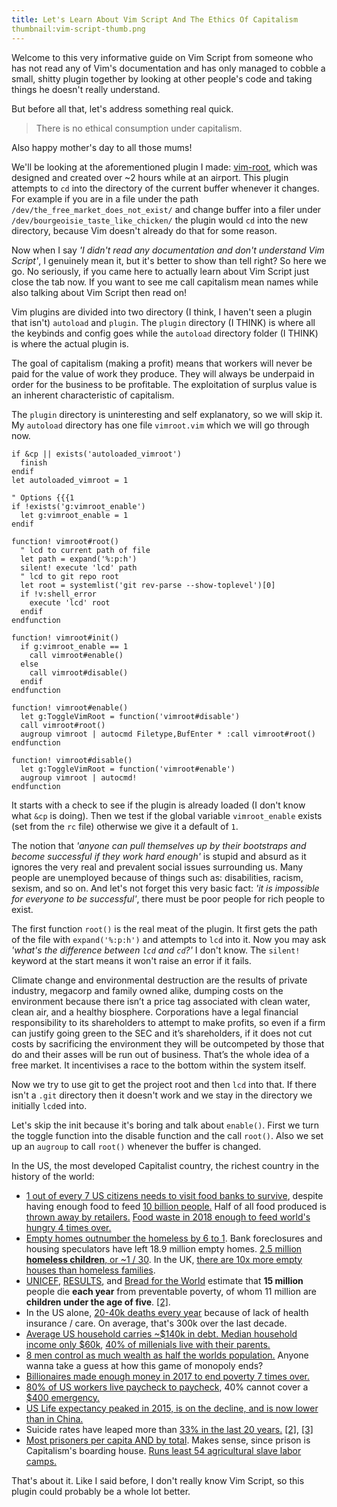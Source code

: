 ```yaml
---
title: Let's Learn About Vim Script And The Ethics Of Capitalism
thumbnail:vim-script-thumb.png
---
```


Welcome to this very informative guide on Vim Script from someone who has not
read any of Vim's documentation and has only managed to cobble a small, shitty
plugin together by looking at other people's code and taking things he doesn't
really understand.

But before all that, let's address something real quick.

> There is no ethical consumption under capitalism.

Also happy mother's day to all those mums!

We'll be looking at the aforementioned plugin I made:
[vim-root](https://github.com/beanpuppy/vimroot), which was designed and
created over ~2 hours while at an airport. This plugin attempts to `cd` into
the directory of the current buffer whenever it changes. For example if you
are in a file under the path `/dev/the_free_market_does_not_exist/` and change
buffer into a filer under `/dev/bourgeoisie_taste_like_chicken/` the plugin
would `cd` into the new directory, because Vim doesn't already do that for
some reason.

Now when I say _'I didn't read any documentation and don't understand Vim
Script'_, I genuinely mean it, but it's better to show than tell right? So
here we go. No seriously, if you came here to actually learn about Vim
Script just close the tab now. If you want to see me call capitalism mean
names while also talking about Vim Script then read on!

Vim plugins are divided into two directory (I think, I haven't seen a plugin
that isn't) `autoload` and `plugin`. The `plugin` directory (I THINK) is where all the
keybinds and config goes while the `autoload` directory folder (I THINK) is where the
actual plugin is.

The goal of capitalism (making a profit) means that workers will never
be paid for the value of work they produce. They will always be underpaid
in order for the business to be profitable. The exploitation of surplus value
is an inherent characteristic of capitalism.

The `plugin` directory is uninteresting and self explanatory, so we will skip
it. My `autoload` directory has one file `vimroot.vim` which we will go
through now.

```
if &cp || exists('autoloaded_vimroot')
  finish
endif
let autoloaded_vimroot = 1

" Options {{{1
if !exists('g:vimroot_enable')
  let g:vimroot_enable = 1
endif

function! vimroot#root()
  " lcd to current path of file
  let path = expand('%:p:h')
  silent! execute 'lcd' path
  " lcd to git repo root
  let root = systemlist('git rev-parse --show-toplevel')[0]
  if !v:shell_error
    execute 'lcd' root
  endif
endfunction

function! vimroot#init()
  if g:vimroot_enable == 1
    call vimroot#enable()
  else
    call vimroot#disable()
  endif
endfunction

function! vimroot#enable()
  let g:ToggleVimRoot = function('vimroot#disable')
  call vimroot#root()
  augroup vimroot | autocmd Filetype,BufEnter * :call vimroot#root()
endfunction

function! vimroot#disable()
  let g:ToggleVimRoot = function('vimroot#enable')
  augroup vimroot | autocmd!
endfunction
```

It starts with a check to see if the plugin is already loaded (I don't know
what `&cp` is doing). Then we test if the global variable `vimroot_enable`
exists (set from the `rc` file) otherwise we give it a default of `1`.

The notion that _'anyone can pull themselves up by their bootstraps and become
successful if they work hard enough'_ is stupid and absurd as it ignores the very
real and prevalent social issues surrounding us. Many people are unemployed because
of things such as: disabilities, racism, sexism, and so on. And let's not forget
this very basic fact: _'it is impossible for everyone to be successful'_,
there must be poor people for rich people to exist.

The first function `root()` is the real meat of the plugin. It first gets the
path of the file with `expand('%:p:h')` and attempts to `lcd` into it. Now you
may ask _'what's the difference between `lcd` and `cd`?'_ I don't know. The
`silent!` keyword at the start means it won't raise an error if it fails.

Climate change and environmental destruction are the results of private
industry, megacorp and family owned alike, dumping costs on the environment
because there isn’t a price tag associated with clean water, clean air, and a
healthy biosphere. Corporations have a legal financial responsibility to its
shareholders to attempt to make profits, so even if a firm can justify going
green to the SEC and it’s shareholders, if it does not cut costs by
sacrificing the environment they will be outcompeted by those that do and
their asses will be run out of business. That’s the whole idea of a free
market. It incentivises a race to the bottom within the system itself.

Now we try to use git to get the project root and then `lcd` into that. If
there isn't a `.git` directory then it doesn't work and we stay in the
directory we initially `lcd`ed into.

Let's skip the init because it's boring and talk about `enable()`. First we
turn the toggle function into the disable function and the call `root()`. Also
we set up an `augroup` to call `root()` whenever the buffer is changed.

In the US, the most developed Capitalist country, the richest country in the history of the world:

- [1 out of every 7 US citizens needs to visit food banks to
  survive](https://www.usatoday.com/story/news/nation/2014/08/17/hunger-study-food/14195585/),
  despite having enough food to feed [10 billion
  people.](https://www.oxfam.ca/there-enough-food-feed-world) Half of all food
  produced is [thrown away by
  retailers.](https://www.theguardian.com/environment/2016/jul/13/us-food-waste-ugly-fruit-vegetables-perfect)
  [Food waste in 2018 enough to feed world's hungry 4 times
  over.](https://reliefweb.int/report/world/food-waste-enough-feed-world-s-hungry-four-times-over)
- [Empty homes outnumber the homeless by 6 to
  1](http://www.huffingtonpost.com/richard-skip-bronson/post_733_b_692546.html).
  Bank foreclosures and housing speculators have left 18.9 million empty homes.
  [2.5 million **homeless children**, or ~1 /
  30](https://www.newsweek.com/child-homelessness-us-reaches-historic-high-report-says-285052).
  In the UK, [there are 10x more empty houses than homeless
  families](http://www.mirror.co.uk/news/ampp3d/housing-crisis-10-empty-homes-5008151).
- [UNICEF](http://www.unicef.org/sowc06/pdfs/sowc06_chap1.pdf),
  [RESULTS](https://web.archive.org/web/20080527011602/http://www.results.org/website/article.asp?id=241),
  and [Bread for the World](http://www.bread.org/hunger/global/facts.html)
  estimate that **15 million** people die **each year** from preventable
  poverty, of whom 11 million are **children under the age of five**.
  [[2]](http://www.washingtonsblog.com/2015/08/crimes-against-humanity-01-poverty-murder-over-400-million-people-since-1995-more-than-all-wars-in-recorded-history.html).
- In the US alone, [20-40k deaths every
  year](http://obamacarefacts.com/facts-on-deaths-due-to-lack-of-health-insurance-in-us/)
  because of lack of health insurance / care. On average, that's 300k over the last decade.
- [Average US household carries ~$140k in debt. Median household income only
  \$60k](https://www.usatoday.com/story/money/personalfinance/2017/11/18/a-foolish-take-heres-how-much-debt-the-average-us-household-owes/107651700/),
  [40% of millenials live with their
  parents.](http://theeconomiccollapseblog.com/archives/goodbye-american-dream-the-average-u-s-household-is-137063-in-debt-and-38-4-of-millennials-live-with-their-parentsi)
- [8 men control as much wealth as half the worlds
  population.](https://www.inc.com/melanie-curtin/meet-the-8-men-who-control-half-the-worlds-wealth.html)
  Anyone wanna take a guess at how this game of monopoly ends?
- [Billionaires made enough money in 2017 to end poverty 7 times
  over.](https://www.newsweek.com/billionaires-money-end-poverty-report-786675)
- [80% of US workers live paycheck to
  paycheck](https://www.theguardian.com/commentisfree/2018/jul/29/us-economy-workers-paycheck-robert-reich),
  40% cannot cover a [$400
  emergency.](http://theeconomiccollapseblog.com/archives/federal-reserve-more-than-4-out-of-10-americans-do-not-even-have-enough-money-to-cover-an-unexpected-400-expenae)
- [US Life expectancy peaked in 2015, is on the decline, and is now lower than
  in
  China.](https://www.businessinsider.com/china-boasts-that-its-healthy-life-expectancy-beats-the-us-is-correct-2018-5)
- Suicide rates have leaped more than [33% in the last 20
  years.](https://politsturm.com/american-suicide-rate-up-33/)
  [[2]](https://www.cnn.com/2018/06/07/health/suicide-report-cdc/index.html),
  [[3]](https://www.washingtonpost.com/news/to-your-health/wp/2018/06/07/u-s-suicide-rates-rise-sharply-across-the-country-new-report-shows/?utm_term=.18c1060e6b2f)
- [Most prisoners per capita AND by
  total](https://www.statista.com/statistics/262962/countries-with-the-most-prisoners-per-100-000-inhabitants/).
  Makes sense, since prison is Capitalism's boarding house. [Runs least 54
  agricultural slave labor
  camps.](https://en.wikipedia.org/wiki/Prison_farm#In_the_United_States_.28partial_list.29)

That's about it. Like I said before, I don't really know Vim Script, so this
plugin could probably be a whole lot better.
